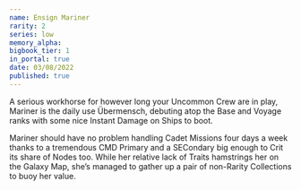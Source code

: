 ```yaml
---
name: Ensign Mariner
rarity: 2
series: low
memory_alpha:
bigbook_tier: 1
in_portal: true
date: 03/08/2022
published: true
---
```


A serious workhorse for however long your Uncommon Crew are in play, Mariner is the daily use Übermensch, debuting atop the Base and Voyage ranks with some nice Instant Damage on Ships to boot.

Mariner should have no problem handling Cadet Missions four days a week thanks to a tremendous CMD Primary and a SECondary big enough to Crit its share of Nodes too. While her relative lack of Traits hamstrings her on the Galaxy Map, she’s managed to gather up a pair of non-Rarity Collections to buoy her value.
